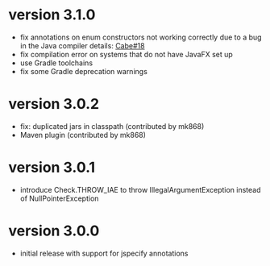 version 3.1.0
=============

- fix annotations on enum constructors not working correctly due to a bug in the Java compiler
  details: [Cabe#18](https://github.com/xzel23/cabe/issues/18)
- fix compilation error on systems that do not have JavaFX set up
- use Gradle toolchains
- fix some Gradle deprecation warnings

version 3.0.2
=============

- fix: duplicated jars in classpath (contributed by mk868)
- Maven plugin (contributed by mk868)

version 3.0.1
=============

- introduce Check.THROW_IAE to throw IllegalArgumentException instead of NullPointerException

version 3.0.0
=============

- initial release with support for jspecify annotations
